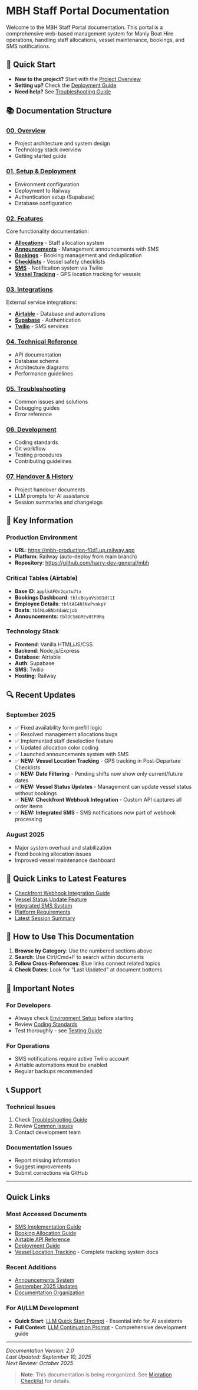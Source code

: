 # MBH Staff Portal Documentation

Welcome to the MBH Staff Portal documentation. This portal is a comprehensive web-based management system for Manly Boat Hire operations, handling staff allocations, vessel maintenance, bookings, and SMS notifications.

## 🚀 Quick Start

- **New to the project?** Start with the [Project Overview](./00-overview/project-overview.md)
- **Setting up?** Check the [Deployment Guide](./01-setup/deployment-guide.md)
- **Need help?** See [Troubleshooting Guide](./05-troubleshooting/common-issues.md)

## 📚 Documentation Structure

### [00. Overview](./00-overview/)
- Project architecture and system design
- Technology stack overview
- Getting started guide

### [01. Setup & Deployment](./01-setup/)
- Environment configuration
- Deployment to Railway
- Authentication setup (Supabase)
- Database configuration

### [02. Features](./02-features/)
Core functionality documentation:
- **[Allocations](./02-features/allocations/)** - Staff allocation system
- **[Announcements](./02-features/announcements/)** - Management announcements with SMS
- **[Bookings](./02-features/bookings/)** - Booking management and deduplication
- **[Checklists](./02-features/checklists/)** - Vessel safety checklists
- **[SMS](./02-features/sms/)** - Notification system via Twilio
- **[Vessel Tracking](./02-features/vessel-tracking/)** - GPS location tracking for vessels

### [03. Integrations](./03-integrations/)
External service integrations:
- **[Airtable](./03-integrations/airtable/)** - Database and automations
- **[Supabase](./03-integrations/supabase/)** - Authentication
- **[Twilio](./03-integrations/twilio/)** - SMS services

### [04. Technical Reference](./04-technical/)
- API documentation
- Database schema
- Architecture diagrams
- Performance guidelines

### [05. Troubleshooting](./05-troubleshooting/)
- Common issues and solutions
- Debugging guides
- Error reference

### [06. Development](./06-development/)
- Coding standards
- Git workflow
- Testing procedures
- Contributing guidelines

### [07. Handover & History](./07-handover/)
- Project handover documents
- LLM prompts for AI assistance
- Session summaries and changelogs

## 🔑 Key Information

### Production Environment
- **URL**: https://mbh-production-f0d1.up.railway.app
- **Platform**: Railway (auto-deploy from main branch)
- **Repository**: https://github.com/harry-dev-general/mbh

### Critical Tables (Airtable)
- **Base ID**: `applkAFOn2qxtu7tx`
- **Bookings Dashboard**: `tblcBoyuVsbB1dt1I`
- **Employee Details**: `tbltAE4NlNePvnkpY`
- **Boats**: `tblNLoBNb4daWzjob`
- **Announcements**: `tblDCSmGREv0tF0Rq`

### Technology Stack
- **Frontend**: Vanilla HTML/JS/CSS
- **Backend**: Node.js/Express
- **Database**: Airtable
- **Auth**: Supabase
- **SMS**: Twilio
- **Hosting**: Railway

## 🔍 Recent Updates

### September 2025
- ✅ Fixed availability form prefill logic
- ✅ Resolved management allocations bugs
- ✅ Implemented staff deselection feature
- ✅ Updated allocation color coding
- ✅ Launched announcements system with SMS
- ✅ **NEW: Vessel Location Tracking** - GPS tracking in Post-Departure Checklists
- ✅ **NEW: Date Filtering** - Pending shifts now show only current/future dates
- ✅ **NEW: Vessel Status Updates** - Management can update vessel status without bookings
- ✅ **NEW: Checkfront Webhook Integration** - Custom API captures all order items
- ✅ **NEW: Integrated SMS** - SMS notifications now part of webhook processing

### August 2025
- Major system overhaul and stabilization
- Fixed booking allocation issues
- Improved vessel maintenance dashboard

## 📌 Quick Links to Latest Features

- [Checkfront Webhook Integration Guide](./03-integrations/checkfront/WEBHOOK_INTEGRATION.md)
- [Vessel Status Update Feature](./02-features/vessel-maintenance/STATUS_UPDATE_FEATURE.md)
- [Integrated SMS System](./02-features/sms/INTEGRATED_WEBHOOK_SMS.md)
- [Platform Requirements](./04-technical/PLATFORM_REQUIREMENTS_2025.md)
- [Latest Session Summary](./07-handover/session-summaries/SEPTEMBER_16_2025_COMPREHENSIVE_UPDATE.md)

## 📖 How to Use This Documentation

1. **Browse by Category**: Use the numbered sections above
2. **Search**: Use Ctrl/Cmd+F to search within documents
3. **Follow Cross-References**: Blue links connect related topics
4. **Check Dates**: Look for "Last Updated" at document bottoms

## 🚨 Important Notes

### For Developers
- Always check [Environment Setup](./01-setup/environment-setup.md) before starting
- Review [Coding Standards](./06-development/coding-standards.md)
- Test thoroughly - see [Testing Guide](./06-development/testing-guide.md)

### For Operations
- SMS notifications require active Twilio account
- Airtable automations must be enabled
- Regular backups recommended

## 📞 Support

### Technical Issues
1. Check [Troubleshooting Guide](./05-troubleshooting/)
2. Review [Common Issues](./05-troubleshooting/common-issues.md)
3. Contact development team

### Documentation Issues
- Report missing information
- Suggest improvements
- Submit corrections via GitHub

---

## Quick Links

### Most Accessed Documents
- [SMS Implementation Guide](./02-features/sms/comprehensive-guide.md)
- [Booking Allocation Guide](./02-features/allocations/allocation-guide.md)
- [Airtable API Reference](./03-integrations/airtable/api-reference.md)
- [Deployment Guide](./01-setup/deployment-guide.md)
- [Vessel Location Tracking](./00-overview/VESSEL_TRACKING_INDEX.md) - Complete tracking system docs

### Recent Additions
- [Announcements System](./02-features/announcements/implementation-guide.md)
- [September 2025 Updates](./07-handover/session-summaries/september-2025.md)
- [Documentation Organization](./DOCUMENTATION_ORGANIZATION_REPORT.md)

### For AI/LLM Development
- **Quick Start**: [LLM Quick Start Prompt](./LLM_QUICK_START_PROMPT.md) - Essential info for AI assistants
- **Full Context**: [LLM Continuation Prompt](./LLM_CONTINUATION_PROMPT.md) - Comprehensive development guide

---

*Documentation Version: 2.0*  
*Last Updated: September 10, 2025*  
*Next Review: October 2025*

> **Note**: This documentation is being reorganized. See [Migration Checklist](./DOCUMENTATION_MIGRATION_CHECKLIST.md) for details.
